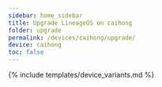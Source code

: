 ```yaml
---
sidebar: home_sidebar
title: Upgrade LineageOS on caihong
folder: upgrade
permalink: /devices/caihong/upgrade/
device: caihong
toc: false
---
```

{% include templates/device_variants.md %}

